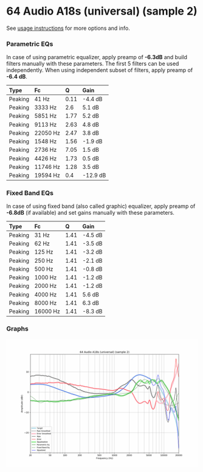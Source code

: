 # 64 Audio A18s (universal) (sample 2)
See [usage instructions](https://github.com/jaakkopasanen/AutoEq#usage) for more options and info.

### Parametric EQs
In case of using parametric equalizer, apply preamp of **-6.3dB** and build filters manually
with these parameters. The first 5 filters can be used independently.
When using independent subset of filters, apply preamp of **-6.4 dB**.

| Type    | Fc       |    Q | Gain     |
|:--------|:---------|:-----|:---------|
| Peaking | 41 Hz    | 0.11 | -4.4 dB  |
| Peaking | 3333 Hz  | 2.6  | 5.1 dB   |
| Peaking | 5851 Hz  | 1.77 | 5.2 dB   |
| Peaking | 9113 Hz  | 2.63 | 4.8 dB   |
| Peaking | 22050 Hz | 2.47 | 3.8 dB   |
| Peaking | 1548 Hz  | 1.56 | -1.9 dB  |
| Peaking | 2736 Hz  | 7.05 | 1.5 dB   |
| Peaking | 4426 Hz  | 1.73 | 0.5 dB   |
| Peaking | 11746 Hz | 1.28 | 3.5 dB   |
| Peaking | 19594 Hz | 0.4  | -12.9 dB |

### Fixed Band EQs
In case of using fixed band (also called graphic) equalizer, apply preamp of **-6.8dB**
(if available) and set gains manually with these parameters.

| Type    | Fc       |    Q | Gain    |
|:--------|:---------|:-----|:--------|
| Peaking | 31 Hz    | 1.41 | -4.5 dB |
| Peaking | 62 Hz    | 1.41 | -3.5 dB |
| Peaking | 125 Hz   | 1.41 | -3.2 dB |
| Peaking | 250 Hz   | 1.41 | -2.1 dB |
| Peaking | 500 Hz   | 1.41 | -0.8 dB |
| Peaking | 1000 Hz  | 1.41 | -1.2 dB |
| Peaking | 2000 Hz  | 1.41 | -1.2 dB |
| Peaking | 4000 Hz  | 1.41 | 5.6 dB  |
| Peaking | 8000 Hz  | 1.41 | 6.3 dB  |
| Peaking | 16000 Hz | 1.41 | -8.3 dB |

### Graphs
![](./64%20Audio%20A18s%20(universal)%20(sample%202).png)